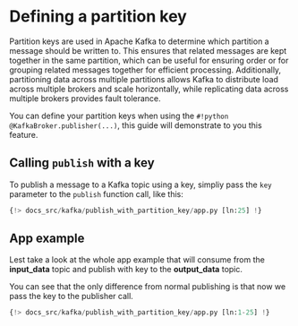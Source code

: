 # Defining a partition key

Partition keys are used in Apache Kafka to determine which partition a message should be written to. This ensures that related messages are kept together in the same partition, which can be useful for ensuring order or for grouping related messages together for efficient processing. Additionally, partitioning data across multiple partitions allows Kafka to distribute load across multiple brokers and scale horizontally, while replicating data across multiple brokers provides fault tolerance.

You can define your partition keys when using the `#!python @KafkaBroker.publisher(...)`, this guide will demonstrate to you this feature.

## Calling `publish` with a key

To publish a message to a Kafka topic using a key, simpliy pass the `key` parameter to the `publish` function call, like this:

```python linenums="1"
{!> docs_src/kafka/publish_with_partition_key/app.py [ln:25] !}
```

## App example

Lest take a look at the whole app example that will consume from the **input_data** topic and publish with key to the **output_data** topic.

You can see that the only difference from normal publishing is that now we pass the key to the publisher call.

```python linenums="1" hl_lines="25"
{!> docs_src/kafka/publish_with_partition_key/app.py [ln:1-25] !}
```
